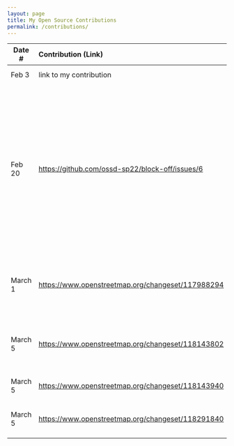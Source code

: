 ```yaml
---
layout: page
title: My Open Source Contributions
permalink: /contributions/
---
```


<!--
Type of the contribution should be "Wikipedia edit", "OpenStreet Map feature", "Documentation", "Course website", "Blog",
"Browser Add-on", etc.

The description should include a brief summary of what you did.

The link should bring us to a public page that shows your contribution. 

Replace the first row with your own contribution. 

-->





| Date #       | Contribution (Link)  | Type  | Description |
|---|:---|:---|:---|
| Feb 3   | link to my contribution    | course website    |   I fixed a broken link.    |
|  Feb 20   | https://github.com/ossd-sp22/block-off/issues/6    |  add-on project   |   I made an issue in which i proposed the addition of a new feature which I would ideally do during the coming week if the project's owner's give me the ok. This new feature would add on the ability to make custom blacklists that the user could create so they would be blocked from those sites when the plugin is on.  |
|  March 1   | https://www.openstreetmap.org/changeset/117988294    |  OpenStreetMap   | Added information on a buildilng and a local business on openstreet map that wasnt previously listed on the map  |
|  March 5   | https://www.openstreetmap.org/changeset/118143802   |  OpenStreetMap   | Added Restaurants/Hours as well as updated name of Sky Apartment Buildings   |
|  March 5   | https://www.openstreetmap.org/changeset/118143940  |  OpenStreetMap   | Added Restaurants/Stores on 5th Avenue    |
|  March 5   | https://www.openstreetmap.org/changeset/118291840  |  OpenStreetMap   | Added Restaurants I previously missed on 5th Avenue    |
